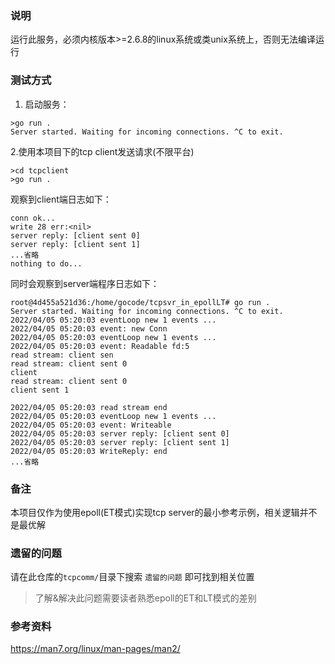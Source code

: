 
### 说明
运行此服务，必须内核版本>=2.6.8的linux系统或类unix系统上，否则无法编译运行

### 测试方式
1. 启动服务：
```
>go run .
Server started. Waiting for incoming connections. ^C to exit.
```

2.使用本项目下的tcp client发送请求(不限平台)
```
>cd tcpclient
>go run .
```

观察到client端日志如下：
```
conn ok...
write 28 err:<nil>
server reply: [client sent 0]
server reply: [client sent 1]
...省略
nothing to do...
```

同时会观察到server端程序日志如下：
```
root@4d455a521d36:/home/gocode/tcpsvr_in_epollLT# go run .
Server started. Waiting for incoming connections. ^C to exit.
2022/04/05 05:20:03 eventLoop new 1 events ...
2022/04/05 05:20:03 event: new Conn
2022/04/05 05:20:03 eventLoop new 1 events ...
2022/04/05 05:20:03 event: Readable fd:5
read stream: client sen
read stream: client sent 0
client
read stream: client sent 0
client sent 1

2022/04/05 05:20:03 read stream end
2022/04/05 05:20:03 eventLoop new 1 events ...
2022/04/05 05:20:03 event: Writeable
2022/04/05 05:20:03 server reply: [client sent 0]
2022/04/05 05:20:03 server reply: [client sent 1]
2022/04/05 05:20:03 WriteReply: end
...省略
```

### 备注
本项目仅作为使用epoll(ET模式)实现tcp server的最小参考示例，相关逻辑并不是最优解

### 遗留的问题
请在此仓库的`tcpcomm/`目录下搜索  `遗留的问题` 即可找到相关位置
>了解&解决此问题需要读者熟悉epoll的ET和LT模式的差别

### 参考资料
https://man7.org/linux/man-pages/man2/